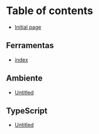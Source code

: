 # Table of contents

* [Initial page](README.md)

## Ferramentas

* [index](ferramentas/untitled.md)

## Ambiente

* [Untitled](ambiente/untitled.md)

## TypeScript

* [Untitled](typescript/untitled.md)

